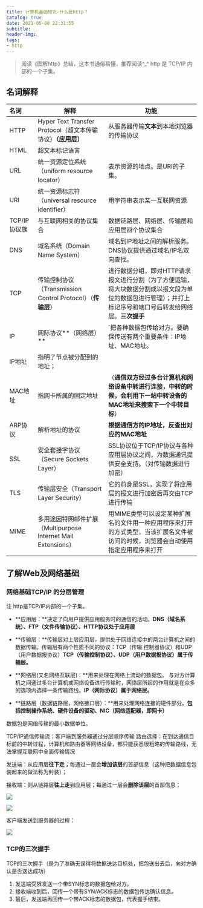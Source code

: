 ```yaml
---
title: 计算机基础知识-什么是http？
catalog: true
date: 2021-05-08 22:31:55
subtitle:
header-img:
tags:
- http
---
```


> 阅读《图解http》总结，这本书通俗易懂，推荐阅读^_^
> http 是 TCP/IP 内部的一个子集。

## 名词解释 

| 名词         | 解释                                                         | 功能                                                         |
| :----------- | ------------------------------------------------------------ | ------------------------------------------------------------ |
| HTTP         | Hyper Text Transfer Protocol（超文本传输协议）**（应用层）** | 从服务器传输**文本**到本地浏览器的传输协议                   |
| HTML         | 超文本标记语言                                               |                                                              |
| URL          | 统一资源定位系统（uniform resource locator）                 | 表示资源的地点。是URI的子集。                                |
| URI          | 统一资源标志符（universal resource identifier）              | 用字符串表示某一互联网资源                                   |
| TCP/IP协议族 | 与互联网相关的协议集合                                       | 数据链路层、网络层、传输层和应用层四个协议集合               |
| DNS          | 域名系统（Domain Name System）                               | 域名到IP地址之间的解析服务。DNS协议提供通过域名/IP名双向查找。 |
| TCP          | 传输控制协议（Transmission Control Protocol）（**传输层**）  | 进行数据分组，即对HTTP请求报文进行分割（为了方便运输，将大块数据分割成以报文段为单位的数据包进行管理）；并打上标记序号和端口号后转发给网络层。**三次握手** |
| IP           | 网际协议**（网络层）**                                       | `把各种数据包传给对方。要确保传送有两个重要条件：IP地址、MAC地址。 |
| IP地址       | 指明了节点被分配到的地址；                                   |                                                              |
| MAC地址      | 指网卡所属的固定地址                                         | （**通信双方经过多台计算机和网络设备中转进行连接，中转的时候，会利用下一站中转设备的MAC地址来搜索下一个中转目标**） |
| ARP协议      | 解析地址的协议                                               | **根据通信方的IP地址，反查出对应的MAC地址**                  |
| SSL          | 安全套接字协议（Secure Sockets Layer）                       | SSL协议位于TCP/IP协议与各种应用层协议之间，为数据通讯提供安全支持。（对传输数据进行加密） |
| TLS          | 传输层安全（Transport Layer Security）                       | 它的前身是SSL，实现了将应用层的报文进行加密后再交由TCP进行传输 |
| MIME         | 多用途因特网邮件扩展（Multipurpose Internet Mail Extensions） | 用MIME类型可以设定某种扩展名的文件用一种应用程序来打开的方式类型，当该扩展名文件被访问的时候，浏览器会自动使用指定应用程序来打开 |

## 了解Web及网络基础
### 网络基础TCP/IP 的分层管理

注 http是TCP/IP内部的一个子集。

- **应用层：**决定了向用户提供应用服务时的通信的活动。**DNS（域名系统）、FTP（文件传输协议）、HTTP协议处于应用层**

- **传输层：**传输层对上层应用层，提供处于网络连接中的两台计算机之间的数据传输。传输层有两个性质不同的协议：TCP（传输     控制器协议）和UDP（用户数据报协议）**TCP（传输控制协议）、UDP（用户数据报协议）属于传输层。**

- **网络层(又名网络互联层)：**用来处理在网络上流动的数据包。  与对方计算机之间通过多台计算机或网络设备进行传输时，网络层所起的作用就是在众多的选项内选择一条传输路线。**IP（网际协议）属于网络层。**

- **链路层（数据链路层，网络接口层）：**用来处理网络连接的硬件部分。**包括控制操作系统、硬件设备的驱动、NIC（网络适配器，即网卡）**

数据包是网络传输的最小数据单位。

TCP/IP通信传输流：客户端到服务器通过分层顺序传输 路由选择：在到达通信目标前的中转过程，计算机和路由器等网络设备，都只能获悉很粗略的传输路线，无法掌握互联网中全面传输情况

发送端：从应用层**往下走**；每通过一层会**增加该层**的首部信息（这种把数据信息包装起来的做法称为封装）；

接收端：则从链路层**往上走**到应用层；每通过一层会**删除该层**的首部信息；

![](http://upload.dreamgotrue.cn/2021/05/09/cd4c7817e4c51.png)

![](http://upload.dreamgotrue.cn/2021/05/09/c370e3ba7bf2a.png)

客户端发送到服务器的过程：

![](http://upload.dreamgotrue.cn/2021/05/09/39dd3f5883eec.png)

### TCP的三次握手
TCP的三次握手（是为了准确无误得将数据送达目标处，把包送出去后，向对方确认是否送达成功）
1. 发送端受限发送一个带SYN标志的数据包给对方。
2. 接收端收到后，回传一个带有SYN/ACK标志的数据包传达确认信息。
3. 最后，发送端再回传一个带ACK标志的数据包，代表握手结束。